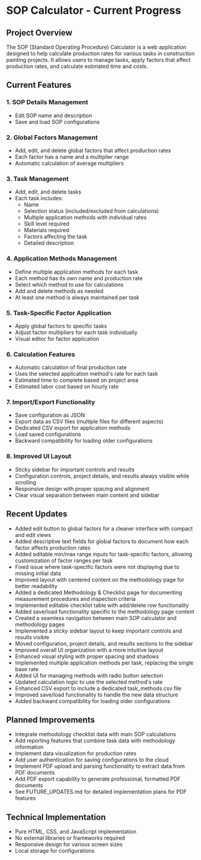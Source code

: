 # SOP Calculator - Current Progress

## Project Overview
The SOP (Standard Operating Procedure) Calculator is a web application designed to help calculate production rates for various tasks in construction painting projects. It allows users to manage tasks, apply factors that affect production rates, and calculate estimated time and costs.

## Current Features

### 1. SOP Details Management
- Edit SOP name and description
- Save and load SOP configurations

### 2. Global Factors Management
- Add, edit, and delete global factors that affect production rates
- Each factor has a name and a multiplier range
- Automatic calculation of average multipliers

### 3. Task Management
- Add, edit, and delete tasks
- Each task includes:
  - Name
  - Selection status (included/excluded from calculations)
  - Multiple application methods with individual rates
  - Skill level required
  - Materials required
  - Factors affecting the task
  - Detailed description

### 4. Application Methods Management
- Define multiple application methods for each task
- Each method has its own name and production rate
- Select which method to use for calculations
- Add and delete methods as needed
- At least one method is always maintained per task

### 5. Task-Specific Factor Application
- Apply global factors to specific tasks
- Adjust factor multipliers for each task individually
- Visual editor for factor application

### 6. Calculation Features
- Automatic calculation of final production rate
- Uses the selected application method's rate for each task
- Estimated time to complete based on project area
- Estimated labor cost based on hourly rate

### 7. Import/Export Functionality
- Save configuration as JSON
- Export data as CSV files (multiple files for different aspects)
- Dedicated CSV export for application methods
- Load saved configurations
- Backward compatibility for loading older configurations

### 8. Improved UI Layout
- Sticky sidebar for important controls and results
- Configuration controls, project details, and results always visible while scrolling
- Responsive design with proper spacing and alignment
- Clear visual separation between main content and sidebar

## Recent Updates
- Added edit button to global factors for a cleaner interface with compact and edit views
- Added descriptive text fields for global factors to document how each factor affects production rates
- Added editable min/max range inputs for task-specific factors, allowing customization of factor ranges per task
- Fixed issue where task-specific factors were not displaying due to missing initial data
- Improved layout with centered content on the methodology page for better readability
- Added a dedicated Methodology & Checklist page for documenting measurement procedures and inspection criteria
- Implemented editable checklist table with add/delete row functionality
- Added save/load functionality specific to the methodology page content
- Created a seamless navigation between main SOP calculator and methodology pages
- Implemented a sticky sidebar layout to keep important controls and results visible
- Moved configuration, project details, and results sections to the sidebar
- Improved overall UI organization with a more intuitive layout
- Enhanced visual styling with proper spacing and shadows
- Implemented multiple application methods per task, replacing the single base rate
- Added UI for managing methods with radio button selection
- Updated calculation logic to use the selected method's rate
- Enhanced CSV export to include a dedicated task_methods.csv file
- Improved save/load functionality to handle the new data structure
- Added backward compatibility for loading older configurations

## Planned Improvements
- Integrate methodology checklist data with main SOP calculations
- Add reporting features that combine task data with methodology information
- Implement data visualization for production rates
- Add user authentication for saving configurations to the cloud
- Implement PDF upload and parsing functionality to extract data from PDF documents
- Add PDF export capability to generate professional, formatted PDF documents
- See FUTURE_UPDATES.md for detailed implementation plans for PDF features

## Technical Implementation
- Pure HTML, CSS, and JavaScript implementation
- No external libraries or frameworks required
- Responsive design for various screen sizes
- Local storage for configurations
